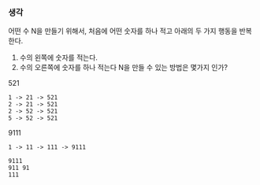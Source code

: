 ### 생각
어떤 수 N을 만들기 위해서, 처음에 어떤 숫자를 하나 적고 아래의 두 가지 행동을 반복한다.
1. 수의 왼쪽에 숫자를 적는다.
2. 수의 오른쪽에 숫자를 하나 적는다
N을 만들 수 있는 방법은 몇가지 인가?

521
```
1 -> 21 -> 521
2 -> 21 -> 521
2 -> 52 -> 521
5 -> 52 -> 521
```
9111
```
1 -> 11 -> 111 -> 9111

9111
911 91
111
```
